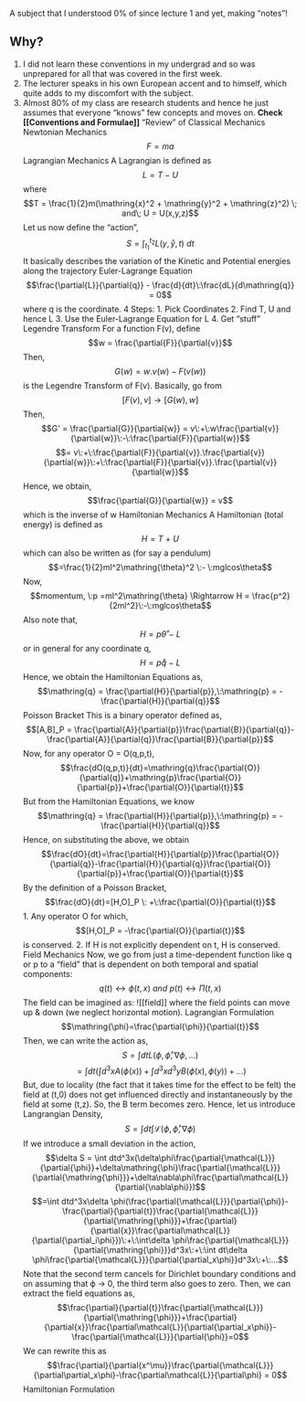 A subject that I understood 0% of since lecture 1 and yet, making “notes”!
## Why?
1. I did not learn these conventions in my undergrad and so was unprepared for all that was covered in the first week.
2. The lecturer speaks in his own European accent and to himself, which quite adds to my discomfort with the subject.
3. Almost 80% of my class are research students and hence he just assumes that everyone “knows” few concepts and moves on.
**Check [[Conventions and Formulae]]**
 “Review” of Classical Mechanics
	Newtonian Mechanics
		$$F=ma$$
	Lagrangian Mechanics
		A Lagrangian is defined as
		$$L = T - U $$
			where $$T = \frac{1}{2}m(\mathring{x}^2 + \mathring{y}^2 + \mathring{z}^2) \; and\; U = U(x,y,z)$$
		Let us now define the “action”,
		$$S = \int_{t_1}^{t_2}L(y,\mathring{y},t)\:dt$$
			It basically describes the variation of the Kinetic and Potential energies along the trajectory
		Euler-Lagrange Equation
		$$\frac{\partial{L}}{\partial{q}} - \frac{d}{dt}\:\frac{dL}{d\mathring{q}} = 0$$
			where q is the coordinate.
		4 Steps:
			1. Pick Coordinates
			2. Find T, U and hence L
			3. Use the Euler-Lagrange Equation for L
			4. Get “stuff”
	Legendre Transform
		For a function F(v), define $$w = \frac{\partial{F}}{\partial{v}}$$
		Then, $$G(w) = w.v(w) - F(v(w))$$
		is the Legendre Transform of F(v).
			Basically, go from $$[F(v),v] \longrightarrow [G(w),w]$$
			Then, $$G' = \frac{\partial{G}}{\partial{w}} = v\:+\:w\frac{\partial{v}}{\partial{w}}\:-\:\frac{\partial{F}}{\partial{w}}$$ $$= v\:+\:\frac{\partial{F}}{\partial{v}}.\frac{\partial{v}}{\partial{w}}\:+\:\frac{\partial{F}}{\partial{v}}.\frac{\partial{v}}{\partial{w}}$$
			Hence, we obtain, $$\frac{\partial{G}}{\partial{w}} = v$$
			which is the inverse of w
	Hamiltonian Mechanics
		A Hamiltonian (total energy) is defined as $$H = T\:+\:U$$
		which can also be written as (for say a pendulum) $$=\frac{1}{2}ml^2\mathring{\theta}^2 \:- \:mglcos\theta$$
		Now, $$momentum, \:p =ml^2\mathring{\theta} \Rightarrow H = \frac{p^2}{2ml^2}\:-\:mglcos\theta$$
		Also note that, $$H=p\mathring{\theta}\:-\:L$$
		or in general for any coordinate q, $$H=p\mathring{q}\:-\:L$$
		Hence, we obtain the Hamiltonian Equations as, $$\mathring{q} = \frac{\partial{H}}{\partial{p}},\:\mathring{p} = -\frac{\partial{H}}{\partial{q}}$$
	Poisson Bracket
		This is a binary operator defined as, $$[A,B]_P = \frac{\partial{A}}{\partial{p}}\frac{\partial{B}}{\partial{q}}-\frac{\partial{A}}{\partial{q}}\frac{\partial{B}}{\partial{p}}$$
		Now, for any operator O = O(q,p,t), $$\frac{dO(q,p,t)}{dt}=\mathring{q}\frac{\partial{O}}{\partial{q}}+\mathring{p}\frac{\partial{O}}{\partial{p}}+\frac{\partial{O}}{\partial{t}}$$
		But from the Hamiltonian Equations, we know $$\mathring{q} = \frac{\partial{H}}{\partial{p}},\:\mathring{p} = -\frac{\partial{H}}{\partial{q}}$$
		Hence, on substituting the above, we obtain $$\frac{dO}{dt}=\frac{\partial{H}}{\partial{p}}\frac{\partial{O}}{\partial{q}}-\frac{\partial{H}}{\partial{q}}\frac{\partial{O}}{\partial{p}}+\frac{\partial{O}}{\partial{t}}$$
		By the definition of a Poisson Bracket, $$\frac{dO}{dt}=[H,O]_P \: +\:\frac{\partial{O}}{\partial{t}}$$
			1. Any operator O for which, $$[H,O]_P = -\frac{\partial{O}}{\partial{t}}$$
			is conserved.
			2. If H is not explicitly dependent on t, H is conserved.
	Field Mechanics
		Now, we go from just a time-dependent function like q or p to a “field” that is dependent on both temporal and spatial components:
			$$q(t) \longleftrightarrow \phi(t,x)\: and\: p(t) \longleftrightarrow \Pi(t,x)$$
			The field can be imagined as:
			![[field]]
			where the field points can move up & down (we neglect horizontal motion).
		Lagrangian Formulation
			$$\mathring{\phi}=\frac{\partial{\phi}}{\partial{t}}$$
			Then, we can write the action as, $$S=\int dtL(\phi,\mathring{\phi},\nabla\phi,...)$$$$=\int dt(\int d^3xA(\phi(x))+\int d^3xd^3yB(\phi(x),\phi(y))+...)$$
			But, due to locality (the fact that it takes time for the effect to be felt) the field at (t,0) does not get influenced directly and instantaneously by the field at some (t,z). So, the B term becomes zero. Hence, let us introduce Langrangian Density, $$S = \int dt\int \mathcal{L}(\phi,\mathring{\phi},\nabla\phi)$$
			If we introduce a small deviation in the action,$$\delta S = \int dtd^3x(\delta\phi\frac{\partial{\mathcal{L}}}{\partial{\phi}}+\delta\mathring{\phi}\frac{\partial{\mathcal{L}}}{\partial{\mathring{\phi}}}+\delta\nabla\phi\frac{\partial\mathcal{L}}{\partial{\nabla\phi}})$$
			$$=\int dtd^3x\delta \phi(\frac{\partial{\mathcal{L}}}{\partial{\phi}}-\frac{\partial}{\partial{t}}\frac{\partial{\mathcal{L}}}{\partial{\mathring{\phi}}}+\frac{\partial}{\partial{x}}\frac{\partial\mathcal{L}}{\partial{\partial_i\phi}})\:+\:\int\delta \phi\frac{\partial{\mathcal{L}}}{\partial{\mathring{\phi}}}d^3x\:+\:\int dt\delta \phi\frac{\partial{\mathcal{L}}}{\partial{\partial_x\phi}}d^3x\:+\:...$$
			Note that the second term cancels for Dirichlet boundary conditions and on assuming that ϕ → 0, the third term also goes to zero. Then, we can extract the field equations as, $$\frac{\partial}{\partial{t}}\frac{\partial{\mathcal{L}}}{\partial{\mathring{\phi}}}+\frac{\partial}{\partial{x}}\frac{\partial\mathcal{L}}{\partial{\partial_x\phi}}-\frac{\partial{\mathcal{L}}}{\partial{\phi}}=0$$
			We can rewrite this as $$\frac{\partial}{\partial{x^\mu}}\frac{\partial{\mathcal{L}}}{\partial\partial_x\phi}-\frac{\partial\mathcal{L}}{\partial\phi} = 0$$
		Hamiltonian Formulation
			